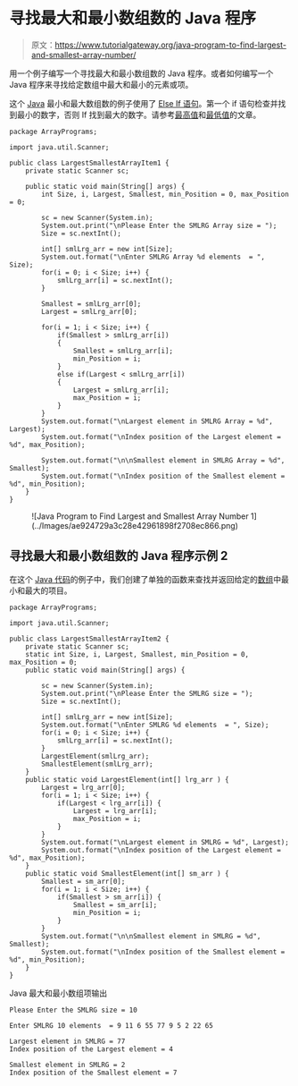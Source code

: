 # 寻找最大和最小数组数的 Java 程序

> 原文：<https://www.tutorialgateway.org/java-program-to-find-largest-and-smallest-array-number/>

用一个例子编写一个寻找最大和最小数组数的 Java 程序。或者如何编写一个 Java 程序来寻找给定数组中最大和最小的元素或项。

这个 [Java](https://www.tutorialgateway.org/java-tutorial/) 最小和最大数组数的例子使用了 [Else If 语句](https://www.tutorialgateway.org/java-else-if-statement/)。第一个 if 语句检查并找到最小的数字，否则 If 找到最大的数字。请参考[最高值](https://www.tutorialgateway.org/java-program-to-find-largest-array-number/)和[最低值](https://www.tutorialgateway.org/java-program-to-find-smallest-array-number/)的文章。

```
package ArrayPrograms;

import java.util.Scanner;

public class LargestSmallestArrayItem1 {
	private static Scanner sc;

	public static void main(String[] args) {
		int Size, i, Largest, Smallest, min_Position = 0, max_Position = 0;

		sc = new Scanner(System.in);		
		System.out.print("\nPlease Enter the SMLRG Array size = ");
		Size = sc.nextInt();

		int[] smlLrg_arr = new int[Size];	
		System.out.format("\nEnter SMLRG Array %d elements  = ", Size);
		for(i = 0; i < Size; i++) {
			smlLrg_arr[i] = sc.nextInt();
		}

		Smallest = smlLrg_arr[0];
		Largest = smlLrg_arr[0];

		for(i = 1; i < Size; i++) {
			if(Smallest > smlLrg_arr[i]) 
			{
				Smallest = smlLrg_arr[i];
				min_Position = i;
			}
			else if(Largest < smlLrg_arr[i]) 
			{
				Largest = smlLrg_arr[i];
				max_Position = i;
			}
		}
		System.out.format("\nLargest element in SMLRG Array = %d", Largest);
		System.out.format("\nIndex position of the Largest element = %d", max_Position);

		System.out.format("\n\nSmallest element in SMLRG Array = %d", Smallest);
		System.out.format("\nIndex position of the Smallest element = %d", min_Position);
	}
}
```

<figure class="wp-block-image size-large">![Java Program to Find Largest and Smallest Array Number 1](../Images/ae924729a3c28e42961898f2708ec866.png)</figure>

## 寻找最大和最小数组数的 Java 程序示例 2

在这个 [Java 代码](https://www.tutorialgateway.org/learn-java-programs/)的例子中，我们创建了单独的函数来查找并返回给定的[数组](https://www.tutorialgateway.org/java-array/)中最小和最大的项目。

```
package ArrayPrograms;

import java.util.Scanner;

public class LargestSmallestArrayItem2 {
	private static Scanner sc;
	static int Size, i, Largest, Smallest, min_Position = 0, max_Position = 0;	
	public static void main(String[] args) {

		sc = new Scanner(System.in);		
		System.out.print("\nPlease Enter the SMLRG size = ");
		Size = sc.nextInt();

		int[] smlLrg_arr = new int[Size];
		System.out.format("\nEnter SMLRG %d elements  = ", Size);
		for(i = 0; i < Size; i++) {
			smlLrg_arr[i] = sc.nextInt();
		}	
		LargestElement(smlLrg_arr);
		SmallestElement(smlLrg_arr);
	}
	public static void LargestElement(int[] lrg_arr ) {
		Largest = lrg_arr[0];
		for(i = 1; i < Size; i++) {
			if(Largest < lrg_arr[i]) {
				Largest = lrg_arr[i];
				max_Position = i;
			}
		}
		System.out.format("\nLargest element in SMLRG = %d", Largest);
		System.out.format("\nIndex position of the Largest element = %d", max_Position);
	}
	public static void SmallestElement(int[] sm_arr ) {
		Smallest = sm_arr[0];
		for(i = 1; i < Size; i++) {
			if(Smallest > sm_arr[i]) {
				Smallest = sm_arr[i];
				min_Position = i;
			}
		}
		System.out.format("\n\nSmallest element in SMLRG = %d", Smallest);
		System.out.format("\nIndex position of the Smallest element = %d", min_Position);
	}
}
```

Java 最大和最小数组项输出

```
Please Enter the SMLRG size = 10

Enter SMLRG 10 elements  = 9 11 6 55 77 9 5 2 22 65

Largest element in SMLRG = 77
Index position of the Largest element = 4

Smallest element in SMLRG = 2
Index position of the Smallest element = 7
```